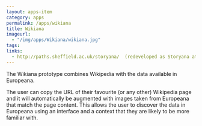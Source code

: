 ```yaml
---
layout: apps-item
category: apps
permalink: /apps/wikiana
title: Wikiana
imageurl:
  - "/img/apps/Wikiana/wikiana.jpg"
tags:
links:
  - http://paths.sheffield.ac.uk/storyana/  (redeveloped as Storyana at a later hackathon)
---
```


The Wikiana prototype combines Wikipedia with the data available in Europeana.

The user can copy the URL of their favourite (or any other) Wikipedia page and it will automatically be augmented with images taken from Europeana that match the page content. This allows the user to discover the data in Europeana using an interface and a context that they are likely to be more familiar with.
